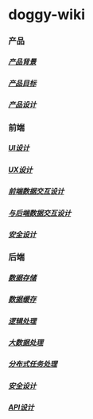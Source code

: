 # doggy-wiki

### 产品
##### [产品背景](production/context/README.md)
##### [产品目标](production/target/README.md)
##### [产品设计](production/design/README.md)

### 前端
##### [UI设计](fronted/UI/README.md)
##### [UX设计](fronted/UX/README.md)
##### [前端数据交互设计](fronted/frontedDataFlow/README.md)
##### [与后端数据交互设计](fronted/backendDataFlow/README.md)
##### [安全设计](fronted/security/README.md)

### 后端
##### [数据存储](backend/database/README.md)
##### [数据缓存](backend/cache/README.md)
##### [逻辑处理](backend/mainLogic/README.md)
##### [大数据处理](backend/bigData/README.md)
##### [分布式任务处理](backend/distributedTask/README.md)
##### [安全设计](backend/security/README.md)
##### [API设计](backend/API/README.md)
